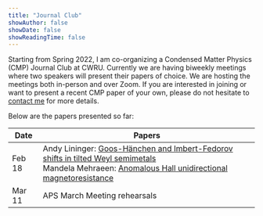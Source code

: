```yaml
---
title: "Journal Club"
showAuthor: false
showDate: false
showReadingTime: false
---
```



Starting from Spring 2022, I am co-organizing a Condensed Matter Physics (CMP) Journal Club at CWRU. Currently we are having biweekly meetings where two speakers will present their papers of choice. We are hosting the meetings both in-person and over Zoom. If you are interested in joining or want to present a recent CMP paper of your own, please do not hesitate to [contact me](mailto:rxl527@case.edu) for more details.

Below are the papers presented so far:

| Date      |   Papers |
| ------    | ------   |
|  Feb 18  | Andy Lininger: [Goos-Hänchen and Imbert-Fedorov shifts in tilted Weyl semimetals](https://iopscience.iop.org/article/10.1088/1674-1056/ac4e03) <br> Mandela Mehraeen: [Anomalous Hall unidirectional magnetoresistance](https://arxiv.org/abs/2112.05703) |
|  Mar 11  | APS March Meeting rehearsals  |
